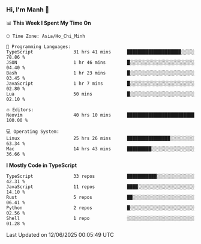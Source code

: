 ### Hi, I'm Manh 👋

<!--START_SECTION:waka-->
📊 **This Week I Spent My Time On** 

```text
🕑︎ Time Zone: Asia/Ho_Chi_Minh

💬 Programming Languages: 
TypeScript               31 hrs 41 mins      ████████████████████░░░░░   78.86 % 
JSON                     1 hr 46 mins        █░░░░░░░░░░░░░░░░░░░░░░░░   04.40 % 
Bash                     1 hr 23 mins        █░░░░░░░░░░░░░░░░░░░░░░░░   03.45 % 
JavaScript               1 hr 7 mins         █░░░░░░░░░░░░░░░░░░░░░░░░   02.80 % 
Lua                      50 mins             █░░░░░░░░░░░░░░░░░░░░░░░░   02.10 % 

🔥 Editors: 
Neovim                   40 hrs 10 mins      █████████████████████████   100.00 % 

💻 Operating System: 
Linux                    25 hrs 26 mins      ████████████████░░░░░░░░░   63.34 % 
Mac                      14 hrs 43 mins      █████████░░░░░░░░░░░░░░░░   36.66 % 
```

**I Mostly Code in TypeScript** 

```text
TypeScript               33 repos            ███████████░░░░░░░░░░░░░░   42.31 % 
JavaScript               11 repos            ████░░░░░░░░░░░░░░░░░░░░░   14.10 % 
Rust                     5 repos             ██░░░░░░░░░░░░░░░░░░░░░░░   06.41 % 
Python                   2 repos             █░░░░░░░░░░░░░░░░░░░░░░░░   02.56 % 
Shell                    1 repo              ░░░░░░░░░░░░░░░░░░░░░░░░░   01.28 % 
```




 Last Updated on 12/06/2025 00:05:49 UTC
<!--END_SECTION:waka-->
